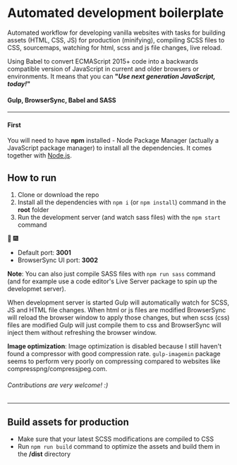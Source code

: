 # Automated development boilerplate
Automated workflow for developing vanilla websites with tasks for building assets (HTML, CSS, JS) for production (minifying), compiling SCSS files to CSS, sourcemaps, watching for html, scss and js file changes, live reload.

Using Babel to convert ECMAScript 2015+ code into a backwards compatible version of JavaScript in current and older browsers or environments. It means that you can **"*Use next generation JavaScript, today!*"**

#### Gulp, BrowserSync, Babel and SASS

---

#### First
You will need to have **npm** installed - Node Package Manager (actually a JavaScript package manager) to install all the dependencies. It comes together with [Node.js](https://nodejs.org/en/).

## How to run
1. Clone or download the repo
2. Install all the dependencies with `npm i` (or `npm install`) command in the **root** folder
3. Run the development server (and watch sass files) with the `npm start` command

:tada: :fireworks:

- Default port: **3001**
- BrowserSync UI port: **3002**

**Note**:
You can also just compile SASS files with `npm run sass` command (and for example use a code editor's Live Server package to spin up the developmet server).

When development server is started Gulp will automatically watch for SCSS, JS and HTML file changes. When html or js files are modified BrowserSync will reload the browser window to apply those changes, but when scss (css) files are modified Gulp will just compile them to css and BrowserSync will inject them without refreshing the browser window.

**Image optimization**:
Image optimization is disabled because I still haven't found a compressor with good compression rate. `gulp-imagemin` package seems to perform very poorly on compressing compared to websites like compresspng/compressjpeg.com.

###### Contributions are very welcome! :)

---

## Build assets for production
- Make sure that your latest SCSS modifications are compiled to CSS
- Run `npm run build` command to optimize the assets and build them in the **/dist** directory
